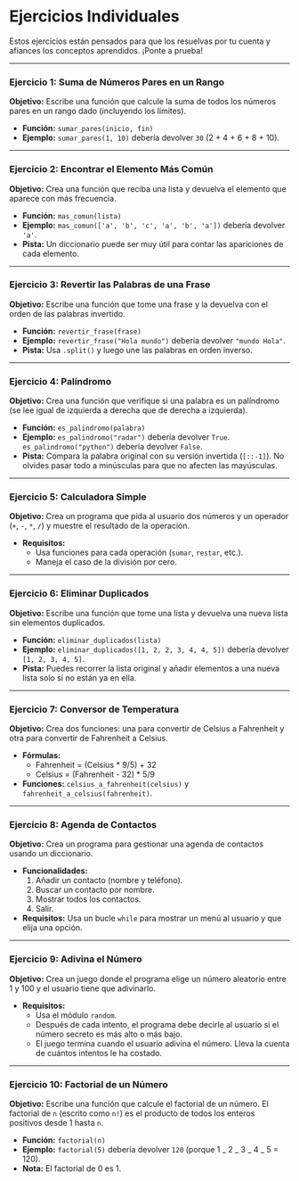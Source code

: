 # Ejercicios Individuales

Estos ejercicios están pensados para que los resuelvas por tu cuenta y afiances los conceptos aprendidos. ¡Ponte a prueba!

---

### Ejercicio 1: Suma de Números Pares en un Rango

**Objetivo:** Escribe una función que calcule la suma de todos los números pares en un rango dado (incluyendo los límites).

- **Función:** `sumar_pares(inicio, fin)`
- **Ejemplo:** `sumar_pares(1, 10)` debería devolver `30` (2 + 4 + 6 + 8 + 10).

---

### Ejercicio 2: Encontrar el Elemento Más Común

**Objetivo:** Crea una función que reciba una lista y devuelva el elemento que aparece con más frecuencia.

- **Función:** `mas_comun(lista)`
- **Ejemplo:** `mas_comun(['a', 'b', 'c', 'a', 'b', 'a'])` debería devolver `'a'`.
- **Pista:** Un diccionario puede ser muy útil para contar las apariciones de cada elemento.

---

### Ejercicio 3: Revertir las Palabras de una Frase

**Objetivo:** Escribe una función que tome una frase y la devuelva con el orden de las palabras invertido.

- **Función:** `revertir_frase(frase)`
- **Ejemplo:** `revertir_frase("Hola mundo")` debería devolver `"mundo Hola"`.
- **Pista:** Usa `.split()` y luego une las palabras en orden inverso.

---

### Ejercicio 4: Palíndromo

**Objetivo:** Crea una función que verifique si una palabra es un palíndromo (se lee igual de izquierda a derecha que de derecha a izquierda).

- **Función:** `es_palindromo(palabra)`
- **Ejemplo:** `es_palindromo("radar")` debería devolver `True`. `es_palindromo("python")` debería devolver `False`.
- **Pista:** Compara la palabra original con su versión invertida (`[::-1]`). No olvides pasar todo a minúsculas para que no afecten las mayúsculas.

---

### Ejercicio 5: Calculadora Simple

**Objetivo:** Crea un programa que pida al usuario dos números y un operador (`+`, `-`, `*`, `/`) y muestre el resultado de la operación.

- **Requisitos:**
  - Usa funciones para cada operación (`sumar`, `restar`, etc.).
  - Maneja el caso de la división por cero.

---

### Ejercicio 6: Eliminar Duplicados

**Objetivo:** Escribe una función que tome una lista y devuelva una nueva lista sin elementos duplicados.

- **Función:** `eliminar_duplicados(lista)`
- **Ejemplo:** `eliminar_duplicados([1, 2, 2, 3, 4, 4, 5])` debería devolver `[1, 2, 3, 4, 5]`.
- **Pista:** Puedes recorrer la lista original y añadir elementos a una nueva lista solo si no están ya en ella.

---

### Ejercicio 7: Conversor de Temperatura

**Objetivo:** Crea dos funciones: una para convertir de Celsius a Fahrenheit y otra para convertir de Fahrenheit a Celsius.

- **Fórmulas:**
  - Fahrenheit = (Celsius \* 9/5) + 32
  - Celsius = (Fahrenheit - 32) \* 5/9
- **Funciones:** `celsius_a_fahrenheit(celsius)` y `fahrenheit_a_celsius(fahrenheit)`.

---

### Ejercicio 8: Agenda de Contactos

**Objetivo:** Crea un programa para gestionar una agenda de contactos usando un diccionario.

- **Funcionalidades:**
  1.  Añadir un contacto (nombre y teléfono).
  2.  Buscar un contacto por nombre.
  3.  Mostrar todos los contactos.
  4.  Salir.
- **Requisitos:** Usa un bucle `while` para mostrar un menú al usuario y que elija una opción.

---

### Ejercicio 9: Adivina el Número

**Objetivo:** Crea un juego donde el programa elige un número aleatorio entre 1 y 100 y el usuario tiene que adivinarlo.

- **Requisitos:**
  - Usa el módulo `random`.
  - Después de cada intento, el programa debe decirle al usuario si el número secreto es más alto o más bajo.
  - El juego termina cuando el usuario adivina el número. Lleva la cuenta de cuántos intentos le ha costado.

---

### Ejercicio 10: Factorial de un Número

**Objetivo:** Escribe una función que calcule el factorial de un número. El factorial de `n` (escrito como `n!`) es el producto de todos los enteros positivos desde 1 hasta `n`.

- **Función:** `factorial(n)`
- **Ejemplo:** `factorial(5)` debería devolver `120` (porque 1 _ 2 _ 3 _ 4 _ 5 = 120).
- **Nota:** El factorial de 0 es 1.
